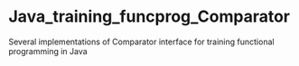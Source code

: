 # Java_training_funcprog_Comparator
Several implementations of Comparator interface for training functional programming in Java 
